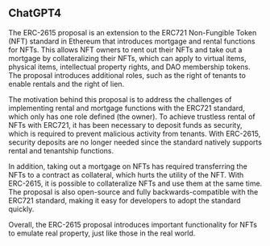 ## ChatGPT4

The ERC-2615 proposal is an extension to the ERC721 Non-Fungible Token (NFT) standard in Ethereum that introduces mortgage and rental functions for NFTs. This allows NFT owners to rent out their NFTs and take out a mortgage by collateralizing their NFTs, which can apply to virtual items, physical items, intellectual property rights, and DAO membership tokens. The proposal introduces additional roles, such as the right of tenants to enable rentals and the right of lien. 

The motivation behind this proposal is to address the challenges of implementing rental and mortgage functions with the ERC721 standard, which only has one role defined (the owner). To achieve trustless rental of NFTs with ERC721, it has been necessary to deposit funds as security, which is required to prevent malicious activity from tenants. With ERC-2615, security deposits are no longer needed since the standard natively supports rental and tenantship functions. 

In addition, taking out a mortgage on NFTs has required transferring the NFTs to a contract as collateral, which hurts the utility of the NFT. With ERC-2615, it is possible to collateralize NFTs and use them at the same time. The proposal is also open-source and fully backwards-compatible with the ERC721 standard, making it easy for developers to adopt the standard quickly. 

Overall, the ERC-2615 proposal introduces important functionality for NFTs to emulate real property, just like those in the real world.
